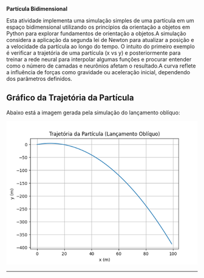 **Partícula Bidimensional**



Esta atividade implementa uma simulação simples de uma partícula em um espaço bidimensional utilizando os princípios da orientação a objetos em Python para explorar fundamentos de orientação a objetos.A simulação considera a aplicação da segunda lei de Newton para atualizar a posição e a velocidade da partícula ao longo do tempo.
 O intuito do primeiro exemplo é verificar a trajetória de uma partícula (x vs y) e posteriormente para treinar a rede neural para interpolar algumas funções e procurar entender como o número de camadas e neurônios afetam o resultado.A curva reflete a influência de forças como gravidade ou aceleração inicial, dependendo dos parâmetros definidos.


## Gráfico da Trajetória da Partícula
Abaixo está a imagem gerada pela simulação do lançamento oblíquo:

![Gráfico da trajetória](grafico.png)

---



